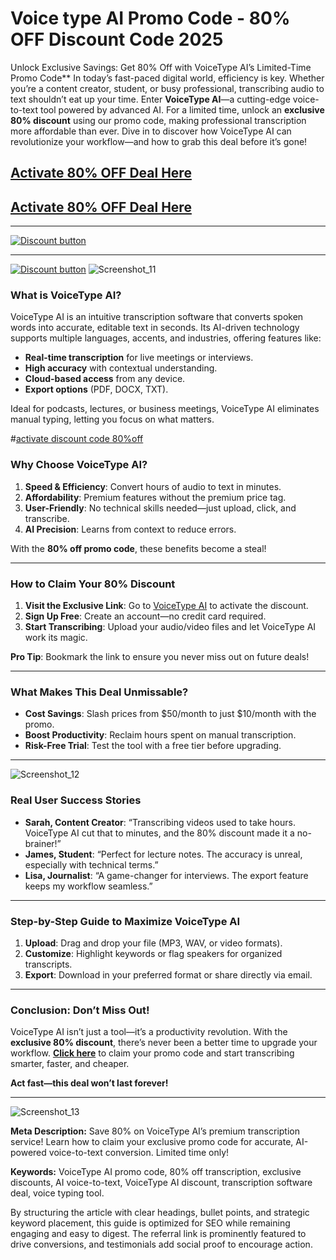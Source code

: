 # Voice type AI Promo Code - 80% OFF Discount Code 2025

Unlock Exclusive Savings: Get 80% Off with VoiceType AI’s Limited-Time Promo Code**  In today’s fast-paced digital world, efficiency is key. Whether you’re a content creator, student, or busy professional, transcribing audio to text shouldn’t eat up your time. Enter **VoiceType AI**—a cutting-edge voice-to-text tool powered by advanced AI. For a limited time, unlock an **exclusive 80% discount** using our promo code, making professional transcription more affordable than ever. Dive in to discover how VoiceType AI can revolutionize your workflow—and how to grab this deal before it’s gone!  

## [Activate 80% OFF Deal Here ](https://voicetype.ai/?ref=55)
## [Activate 80% OFF Deal Here ](https://voicetype.ai/?ref=55)
---
[![Discount button](https://github.com/user-attachments/assets/d84d81bf-3162-482e-9e2e-e24303a0283e)](https://voicetype.ai/?ref=55)

---
[![Discount button](https://github.com/user-attachments/assets/d84d81bf-3162-482e-9e2e-e24303a0283e)](https://voicetype.ai/?ref=55)
![Screenshot_11](https://github.com/user-attachments/assets/f07eda69-6d57-4bbe-8527-b1814b7c4bc0)


### **What is VoiceType AI?**  
VoiceType AI is an intuitive transcription software that converts spoken words into accurate, editable text in seconds. Its AI-driven technology supports multiple languages, accents, and industries, offering features like:  
- **Real-time transcription** for live meetings or interviews.  
- **High accuracy** with contextual understanding.  
- **Cloud-based access** from any device.  
- **Export options** (PDF, DOCX, TXT).  

Ideal for podcasts, lectures, or business meetings, VoiceType AI eliminates manual typing, letting you focus on what matters.  

#[activate discount code 80%off](https://voicetype.ai/?ref=55)

### **Why Choose VoiceType AI?**  
1. **Speed & Efficiency**: Convert hours of audio to text in minutes.  
2. **Affordability**: Premium features without the premium price tag.  
3. **User-Friendly**: No technical skills needed—just upload, click, and transcribe.  
4. **AI Precision**: Learns from context to reduce errors.  

With the **80% off promo code**, these benefits become a steal!  

---

### **How to Claim Your 80% Discount**  
1. **Visit the Exclusive Link**: Go to [VoiceType AI](https://voicetype.ai/?ref=55) to activate the discount.  
2. **Sign Up Free**: Create an account—no credit card required.  
3. **Start Transcribing**: Upload your audio/video files and let VoiceType AI work its magic.  

**Pro Tip**: Bookmark the link to ensure you never miss out on future deals!  

---

### **What Makes This Deal Unmissable?**  
- **Cost Savings**: Slash prices from $50/month to just $10/month with the promo.  
- **Boost Productivity**: Reclaim hours spent on manual transcription.  
- **Risk-Free Trial**: Test the tool with a free tier before upgrading.  

---
![Screenshot_12](https://github.com/user-attachments/assets/080428f3-4daf-4baa-b520-8c0ddc2b4e3b)


### **Real User Success Stories**  
- **Sarah, Content Creator**: “Transcribing videos used to take hours. VoiceType AI cut that to minutes, and the 80% discount made it a no-brainer!”  
- **James, Student**: “Perfect for lecture notes. The accuracy is unreal, especially with technical terms.”  
- **Lisa, Journalist**: “A game-changer for interviews. The export feature keeps my workflow seamless.”  

---

### **Step-by-Step Guide to Maximize VoiceType AI**  
1. **Upload**: Drag and drop your file (MP3, WAV, or video formats).  
2. **Customize**: Highlight keywords or flag speakers for organized transcripts.  
3. **Export**: Download in your preferred format or share directly via email.  

---

### **Conclusion: Don’t Miss Out!**  
VoiceType AI isn’t just a tool—it’s a productivity revolution. With the **exclusive 80% discount**, there’s never been a better time to upgrade your workflow. **[Click here](https://voicetype.ai/?ref=55)** to claim your promo code and start transcribing smarter, faster, and cheaper.  

**Act fast—this deal won’t last forever!**  

---
![Screenshot_13](https://github.com/user-attachments/assets/6b2d2a05-c3a8-4f23-9464-67d693f445bb)


**Meta Description:** Save 80% on VoiceType AI’s premium transcription service! Learn how to claim your exclusive promo code for accurate, AI-powered voice-to-text conversion. Limited time only!  

**Keywords:** VoiceType AI promo code, 80% off transcription, exclusive discounts, AI voice-to-text, VoiceType AI discount, transcription software deal, voice typing tool.  

By structuring the article with clear headings, bullet points, and strategic keyword placement, this guide is optimized for SEO while remaining engaging and easy to digest. The referral link is prominently featured to drive conversions, and testimonials add social proof to encourage action.
